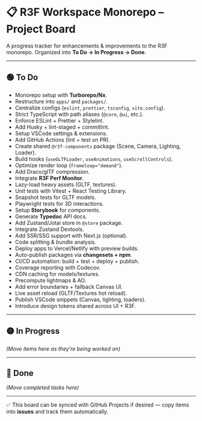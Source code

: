 # 📋 R3F Workspace Monorepo – Project Board

A progress tracker for enhancements & improvements to the R3F monorepo.
Organized into **To Do → In Progress → Done**.

---

## 🟢 To Do

- Monorepo setup with **Turborepo/Nx**.
- Restructure into `apps/` and `packages/`.
- Centralize configs (`eslint`, `prettier`, `tsconfig`, `vite.config`).
- Strict TypeScript with path aliases (`@core`, `@ui`, etc.).
- Enforce ESLint + Prettier + Stylelint.
- Add Husky + lint-staged + commitlint.
- Setup VSCode settings & extensions.
- Add GitHub Actions (lint + test on PR).
- Create shared `@r3f-components` package (Scene, Camera, Lighting, Loader).
- Build hooks (`useGLTFLoader`, `useAnimations`, `useScrollControls`).
- Optimize render loop (`frameloop="demand"`).
- Add Draco/glTF compression.
- Integrate **R3F Perf Monitor**.
- Lazy-load heavy assets (GLTF, textures).
- Unit tests with Vitest + React Testing Library.
- Snapshot tests for GLTF models.
- Playwright tests for 3D interactions.
- Setup **Storybook** for components.
- Generate **Typedoc** API docs.
- Add Zustand/Jotai store in `@store` package.
- Integrate Zustand Devtools.
- Add SSR/SSG support with Next.js (optional).
- Code splitting & bundle analysis.
- Deploy apps to Vercel/Netlify with preview builds.
- Auto-publish packages via **changesets + npm**.
- CI/CD automation: build + test + deploy + publish.
- Coverage reporting with Codecov.
- CDN caching for models/textures.
- Precompute lightmaps & AO.
- Add error boundaries + fallback Canvas UI.
- Live asset reload (GLTF/Textures hot reload).
- Publish VSCode snippets (Canvas, lighting, loaders).
- Introduce design tokens shared across UI + R3F.

---

## 🟡 In Progress

_(Move items here as they’re being worked on)_

---

## 🔵 Done

_(Move completed tasks here)_

---

✅ This board can be synced with GitHub Projects if desired — copy items into **issues** and track them automatically.
